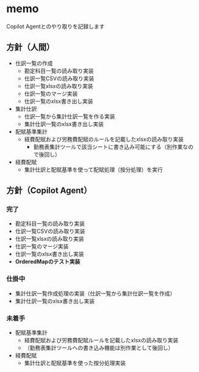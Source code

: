 # memo

Copilot Agentとのやり取りを記録します

## 方針（人間）

- 仕訳一覧の作成
  - 勘定科目一覧の読み取り実装
  - 仕訳一覧CSVの読み取り実装
  - 仕訳一覧xlsxの読み取り実装
  - 仕訳一覧のマージ実装
  - 仕訳一覧のxlsx書き出し実装
- 集計仕訳
  - 仕訳一覧から集計仕訳一覧を作る実装
  - 集計仕訳一覧のxlsx書き出し実装
- 配賦基準集計
  - 経費配賦および労務費配賦のルールを記載したxlsxの読み取り実装
    - 勤務表集計ツールで該当シートに書き込み可能にする（別作業なので後回し）
- 経費配賦
  - 集計仕訳と配賦基準を使って配賦処理（按分処理）を実行

## 方針（Copilot Agent）

### 完了

- 勘定科目一覧の読み取り実装
- 仕訳一覧CSVの読み取り実装
- 仕訳一覧xlsxの読み取り実装
- 仕訳一覧のマージ実装
- 仕訳一覧のxlsx書き出し実装
- **OrderedMapのテスト実装**

### 仕掛中

- 集計仕訳一覧作成処理の実装（仕訳一覧から集計仕訳一覧を作成）
- 集計仕訳一覧のxlsx書き出し実装

### 未着手

- 配賦基準集計
  - 経費配賦および労務費配賦ルールを記載したxlsxの読み取り実装
  - （勤務表集計ツールへの書き込み機能は別作業として後回し）
- 経費配賦
  - 集計仕訳と配賦基準を使った按分処理実装


